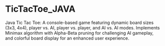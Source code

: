 # TicTacToe_JAVA
Java Tic Tac Toe: A console-based game featuring dynamic board sizes (3x3, 4x4), player vs. AI, player vs. player, and AI vs. AI modes. Implements Minimax algorithm with Alpha-Beta pruning for challenging AI gameplay, and colorful board display for an enhanced user experience.
